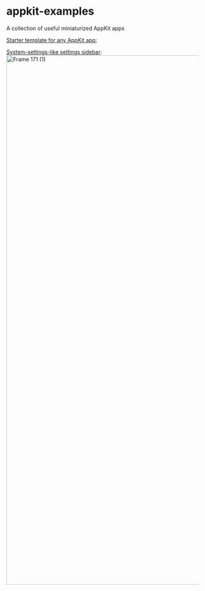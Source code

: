 # appkit-examples
A collection of useful miniaturized AppKit apps

[Starter template for any AppKit app](https://github.com/kopyl/appkit-starter-pack);

[System-settings-like settings sidebar](https://github.com/kopyl/appkit-settings-sidebar):
<img width="1383" alt="Frame 171 (1)" src="https://github.com/user-attachments/assets/b78397f2-f207-4237-bfe4-b69cf4e8e3a8" />


